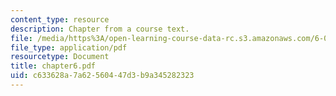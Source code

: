 ```yaml
---
content_type: resource
description: Chapter from a course text.
file: /media/https%3A/open-learning-course-data-rc.s3.amazonaws.com/6-041-probabilistic-systems-analysis-and-applied-probability-spring-2006/c633628a7a62560447d3b9a345282323_chapter6.pdf
file_type: application/pdf
resourcetype: Document
title: chapter6.pdf
uid: c633628a-7a62-5604-47d3-b9a345282323
---
```

